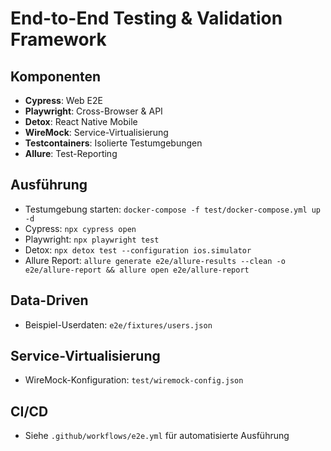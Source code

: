 # End-to-End Testing & Validation Framework

## Komponenten
- **Cypress**: Web E2E
- **Playwright**: Cross-Browser & API
- **Detox**: React Native Mobile
- **WireMock**: Service-Virtualisierung
- **Testcontainers**: Isolierte Testumgebungen
- **Allure**: Test-Reporting

## Ausführung
- Testumgebung starten: `docker-compose -f test/docker-compose.yml up -d`
- Cypress: `npx cypress open`
- Playwright: `npx playwright test`
- Detox: `npx detox test --configuration ios.simulator`
- Allure Report: `allure generate e2e/allure-results --clean -o e2e/allure-report && allure open e2e/allure-report`

## Data-Driven
- Beispiel-Userdaten: `e2e/fixtures/users.json`

## Service-Virtualisierung
- WireMock-Konfiguration: `test/wiremock-config.json`

## CI/CD
- Siehe `.github/workflows/e2e.yml` für automatisierte Ausführung

